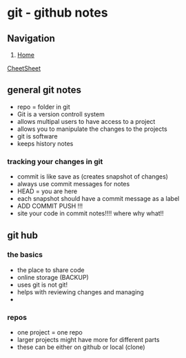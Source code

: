 # git - github notes


## Navigation
1. [Home](README.md)

[CheetSheet](terminal.md)


## general git notes
- repo = folder in git
- Git is a version controll system
- allows multipal users to have access to a project
- allows you to manipulate the changes to the projects
- git is software
- keeps history notes

### tracking your changes in git
- commit is like save as (creates snapshot of changes)
- always use commit messages for notes
- HEAD = you are here
- each snapshot should have a commit message as a label
- ADD COMMIT PUSH !!! 
- site your code in commit notes!!!! where why what!!


## git hub

### the basics
- the place to share code
- online storage (BACKUP)
- uses git is not git!
- helps with reviewing changes and managing
-

### repos
 - one project = one repo
 - larger projects might have more for different parts
 - these can be either on github or local (clone)
